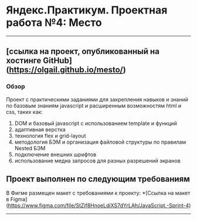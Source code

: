 # Яндекс.Практикум. Проектная работа №4: Место

------------------------------
[ссылка на проект, опубликованный на хостинге GitHub] (https://olgail.github.io/mesto/)
------------------------------
### Обзор

Проект с практическими заданиями для закрепления навыков и знаний по базовым знаниям javascript и расширенным возможностям html и css, таких как:


1. DOM и базовый javascript с использованием template и функций
2. адаптивная верстка
3. технология flex и grid-layout
4. методология БЭМ и организация файловой структуры по правилам Nested БЭМ
5. подключение внешних шрифтов
6. использование медиа запросов для разных разрешений экранов



**Проект выполнен по следующим требованиям**
------------------------------
В Фигме размещен макет с требованиями к проекту:
*[Ссылка на макет в Figma] (https://www.figma.com/file/StZjf8HnoeLdiXS7dYrLAh/JavaScript.-Sprint-4)

-----------------------------------------------
